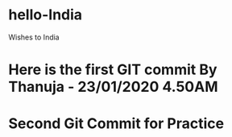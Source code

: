 # hello-India
Wishes to India
# Here is the first GIT commit By Thanuja - 23/01/2020 4.50AM
# Second Git Commit for Practice
